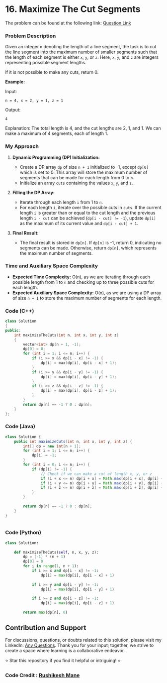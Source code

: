 # <b>16. Maximize The Cut Segments</b>

The problem can be found at the following link: [Question Link](https://www.geeksforgeeks.org/problems/cutted-segments1642/1)

### Problem Description

Given an integer `n` denoting the length of a line segment, the task is to cut the line segment into the maximum number of smaller segments such that the length of each segment is either `x`, `y`, or `z`. Here, `x`, `y`, and `z` are integers representing possible segment lengths.

If it is not possible to make any cuts, return 0.

**Example:**

Input:
```
n = 4, x = 2, y = 1, z = 1
```
Output:
```
4
```
Explanation: The total length is 4, and the cut lengths are 2, 1, and 1. We can make a maximum of 4 segments, each of length 1.

### My Approach

1. **Dynamic Programming (DP) Initialization:**
   - Create a DP array `dp` of size `n + 1` initialized to -1, except `dp[0]` which is set to 0. This array will store the maximum number of segments that can be made for each length from 0 to `n`.
   - Initialize an array `cuts` containing the values `x`, `y`, and `z`.

2. **Filling the DP Array:**
   - Iterate through each length `i` from 1 to `n`.
   - For each length `i`, iterate over the possible cuts in `cuts`. If the current length `i` is greater than or equal to the cut length and the previous length `i - cut` can be achieved (`dp[i - cut] != -1`), update `dp[i]` as the maximum of its current value and `dp[i - cut] + 1`.

3. **Final Result:**
   - The final result is stored in `dp[n]`. If `dp[n]` is -1, return 0, indicating no segments can be made. Otherwise, return `dp[n]`, which represents the maximum number of segments.

### Time and Auxiliary Space Complexity

- **Expected Time Complexity:** O(n), as we are iterating through each possible length from 1 to `n` and checking up to three possible cuts for each length.
- **Expected Auxiliary Space Complexity:** O(n), as we are using a DP array of size `n + 1` to store the maximum number of segments for each length.

### Code (C++)
```cpp
class Solution
{
public:
    int maximizeTheCuts(int n, int x, int y, int z)
    {
        vector<int> dp(n + 1, -1);
        dp[0] = 0;
        for (int i = 1; i <= n; i++) {
            if (i >= x && dp[i - x] != -1) {
                dp[i] = max(dp[i], dp[i - x] + 1);
            }
            if (i >= y && dp[i - y] != -1) {
                dp[i] = max(dp[i], dp[i - y] + 1);
            }
            if (i >= z && dp[i - z] != -1) {
                dp[i] = max(dp[i], dp[i - z] + 1);
            }
        }
        return dp[n] == -1 ? 0 : dp[n];
    }
};

```
### Code (Java)
```java
class Solution {
    public int maximizeCuts(int n, int x, int y, int z) {
        int[] dp = new int[n + 1];
        for (int i = 1; i <= n; i++) {
            dp[i] = -1;
        }
        for (int i = 0; i <= n; i++) {
            if (dp[i] != -1) {
                // Check if we can make a cut of length x, y, or z
                if (i + x <= n) dp[i + x] = Math.max(dp[i + x], dp[i] + 1);
                if (i + y <= n) dp[i + y] = Math.max(dp[i + y], dp[i] + 1);
                if (i + z <= n) dp[i + z] = Math.max(dp[i + z], dp[i] + 1);
            }
        }
        
        return dp[n] == -1 ? 0 : dp[n];
    }
}



```
### Code (Python)
```python
class Solution:
    
    def maximizeTheCuts(self, n, x, y, z):
        dp = [-1] * (n + 1)
        dp[0] = 0
        for i in range(1, n + 1):
            if i >= x and dp[i - x] != -1:
                dp[i] = max(dp[i], dp[i - x] + 1)
                
            if i >= y and dp[i - y] != -1:
                dp[i] = max(dp[i], dp[i - y] + 1)
                
            if i >= z and dp[i - z] != -1:
                dp[i] = max(dp[i], dp[i - z] + 1)
        
        return max(dp[n], 0)

```

## Contribution and Support

For discussions, questions, or doubts related to this solution, please visit my LinkedIn: [Any Questions](https://www.linkedin.com/in/het-patel-8b110525a/). Thank you for your input; together, we strive to create a space where learning is a collaborative endeavor.

⭐ Star this repository if you find it helpful or intriguing! ⭐

### Code Credit : [Rushikesh Mane](https://www.linkedin.com/in/-rushikeshmane)
